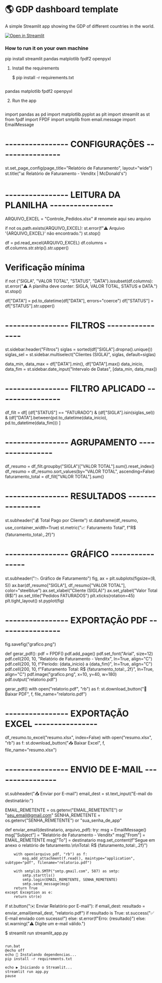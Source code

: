 # :earth_americas: GDP dashboard template

A simple Streamlit app showing the GDP of different countries in the world.

[![Open in Streamlit](https://static.streamlit.io/badges/streamlit_badge_black_white.svg)](https://gdp-dashboard-template.streamlit.app/)

### How to run it on your own machine
pip install streamlit pandas matplotlib fpdf2 openpyxl
1. Install the requirements

   $ pip install -r requirements.txt
   ```streamlit
pandas
matplotlib
fpdf2
openpyxl


2. Run the app

   ```import os
import pandas as pd
import matplotlib.pyplot as plt
import streamlit as st
from fpdf import FPDF
import smtplib
from email.message import EmailMessage

# ---------------- CONFIGURAÇÕES ----------------
st.set_page_config(page_title="Relatório de Faturamento", layout="wide")
st.title("📊 Relatório de Faturamento - Venditx | McDonald's")

# ---------------- LEITURA DA PLANILHA ----------------
ARQUIVO_EXCEL = "Controle_Pedidos.xlsx"  # renomeie aqui seu arquivo

if not os.path.exists(ARQUIVO_EXCEL):
    st.error(f"⚠️ Arquivo '{ARQUIVO_EXCEL}' não encontrado.")
    st.stop()

df = pd.read_excel(ARQUIVO_EXCEL)
df.columns = df.columns.str.strip().str.upper()

# Verificação mínima
if not {"SIGLA", "VALOR TOTAL", "STATUS", "DATA"}.issubset(df.columns):
    st.error("⚠️ A planilha deve conter: SIGLA, VALOR TOTAL, STATUS e DATA.")
    st.stop()

df["DATA"] = pd.to_datetime(df["DATA"], errors="coerce")
df["STATUS"] = df["STATUS"].str.upper()

# ---------------- FILTROS ----------------
st.sidebar.header("Filtros")
siglas = sorted(df["SIGLA"].dropna().unique())
siglas_sel = st.sidebar.multiselect("Clientes (SIGLA)", siglas, default=siglas)

data_min, data_max = df["DATA"].min(), df["DATA"].max()
data_inicio, data_fim = st.sidebar.date_input("Intervalo de Datas", [data_min, data_max])

# ---------------- FILTRO APLICADO ----------------
df_filt = df[
    (df["STATUS"] == "FATURADO") &
    (df["SIGLA"].isin(siglas_sel)) &
    (df["DATA"].between(pd.to_datetime(data_inicio), pd.to_datetime(data_fim)))
]

# ---------------- AGRUPAMENTO ----------------
df_resumo = df_filt.groupby("SIGLA")["VALOR TOTAL"].sum().reset_index()
df_resumo = df_resumo.sort_values(by="VALOR TOTAL", ascending=False)
faturamento_total = df_filt["VALOR TOTAL"].sum()

# ---------------- RESULTADOS ----------------
st.subheader("💰 Total Pago por Cliente")
st.dataframe(df_resumo, use_container_width=True)
st.metric("📈 Faturamento Total", f"R$ {faturamento_total:,.2f}")

# ---------------- GRÁFICO ----------------
st.subheader("📉 Gráfico de Faturamento")
fig, ax = plt.subplots(figsize=(8, 5))
ax.bar(df_resumo["SIGLA"], df_resumo["VALOR TOTAL"], color="steelblue")
ax.set_xlabel("Cliente (SIGLA)")
ax.set_ylabel("Valor Total (R$)")
ax.set_title("Pedidos FATURADOS")
plt.xticks(rotation=45)
plt.tight_layout()
st.pyplot(fig)

# ---------------- EXPORTAÇÃO PDF ----------------
fig.savefig("grafico.png")

def gerar_pdf():
    pdf = FPDF()
    pdf.add_page()
    pdf.set_font("Arial", size=12)
    pdf.cell(200, 10, "Relatório de Faturamento - Venditx", ln=True, align="C")
    pdf.cell(200, 10, f"Período: {data_inicio} a {data_fim}", ln=True, align="C")
    pdf.cell(200, 10, f"Faturamento Total: R$ {faturamento_total:,.2f}", ln=True, align="C")
    pdf.image("grafico.png", x=10, y=40, w=180)
    pdf.output("relatorio.pdf")

gerar_pdf()
with open("relatorio.pdf", "rb") as f:
    st.download_button("📄 Baixar PDF", f, file_name="relatorio.pdf")

# ---------------- EXPORTAÇÃO EXCEL ----------------
df_resumo.to_excel("resumo.xlsx", index=False)
with open("resumo.xlsx", "rb") as f:
    st.download_button("📥 Baixar Excel", f, file_name="resumo.xlsx")

# ---------------- ENVIO DE E-MAIL ----------------
st.subheader("📤 Enviar por E-mail")
email_dest = st.text_input("E-mail do destinatário:")

EMAIL_REMETENTE = os.getenv("EMAIL_REMETENTE") or "seu_email@gmail.com"
SENHA_REMETENTE = os.getenv("SENHA_REMETENTE") or "sua_senha_de_app"

def enviar_email(destinatario, arquivo_pdf):
    try:
        msg = EmailMessage()
        msg["Subject"] = "Relatório de Faturamento - Venditx"
        msg["From"] = EMAIL_REMETENTE
        msg["To"] = destinatario
        msg.set_content(f"Segue em anexo o relatório de faturamento.\n\nTotal: R$ {faturamento_total:,.2f}")

        with open(arquivo_pdf, "rb") as f:
            msg.add_attachment(f.read(), maintype="application", subtype="pdf", filename="relatorio.pdf")

        with smtplib.SMTP("smtp.gmail.com", 587) as smtp:
            smtp.starttls()
            smtp.login(EMAIL_REMETENTE, SENHA_REMETENTE)
            smtp.send_message(msg)
        return True
    except Exception as e:
        return str(e)

if st.button("✉️ Enviar Relatório por E-mail"):
    if email_dest:
        resultado = enviar_email(email_dest, "relatorio.pdf")
        if resultado is True:
            st.success("✅ E-mail enviado com sucesso!")
        else:
            st.error(f"Erro: {resultado}")
    else:
        st.warning("⚠️ Digite um e-mail válido.")

   $ streamlit run streamlit_app.py
   ```
  
run.bat
@echo off
echo 🚀 Instalando dependencias...
pip install -r requirements.txt

echo ▶️ Iniciando o Streamlit...
streamlit run app.py
pause